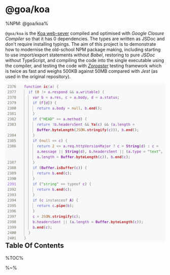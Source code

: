 # @goa/koa

%NPM: @goa/koa%

`@goa/koa` is the [Koa web-sever](https://koajs.com) compiled and optimised with _Google Closure Compiler_ so that it has 0 dependencies. The types are written as JSDoc and don't require installing typings. The aim of this project is to demonstrate how to modernise the old-school NPM package making, including starting to use import/export statements without _Babel_, restoring to pure _JSDoc_ without TypeScript, and compiling the code into the single executable using the compiler, and testing the code with [_Zoroaster_](https://contexttesting.com) testing framework which is twice as fast and weighs 500KB against 50MB compared with _Jest_ (as used in the original repository).

<img src="doc/ic.png" alt="Compiled Source Code In 2400 lines." align="right">


<!-- therefore they work not just with TypeScript-based editors and don't require downloading additional data. -->

```sh
yarn add @goa/koa
```

## Table Of Contents

%TOC%

%~%